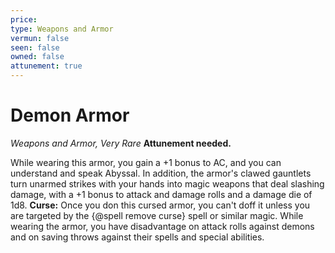 ```yaml
---
price: 
type: Weapons and Armor
vermun: false
seen: false
owned: false
attunement: true
---
```

# Demon Armor

*Weapons and Armor, Very Rare* **Attunement needed.**

While wearing this armor, you gain a +1 bonus to AC, and you can understand and speak Abyssal. In addition, the armor's clawed gauntlets turn unarmed strikes with your hands into magic weapons that deal slashing damage, with a +1 bonus to attack and damage rolls and a damage die of 1d8. **Curse:** Once you don this cursed armor, you can't doff it unless you are targeted by the {@spell remove curse} spell or similar magic. While wearing the armor, you have disadvantage on attack rolls against demons and on saving throws against their spells and special abilities.
